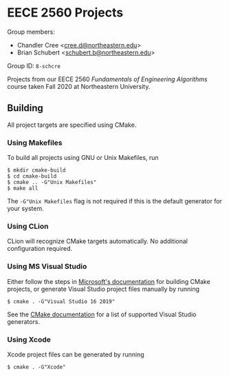 # EECE 2560 Projects

Group members:
 - Chandler Cree <[cree.d@northeastern.edu](mailto:cree.d@northeastern.edu)>
 - Brian Schubert <[schubert.b@northeastern.edu](mailto:schubert.b@northeastern.edu)>
 
Group ID: `8-schcre`

Projects from our EECE 2560 _Fundamentals of Engineering Algorithms_ course 
taken Fall 2020 at Northeastern University.

## Building

All project targets are specified using CMake. 

### Using Makefiles
To build all projects using GNU or Unix Makefiles, run

```shell
$ mkdir cmake-build
$ cd cmake-build
$ cmake .. -G"Unix Makefiles"
$ make all
```
The `-G"Unix Makefiles` flag is not required if this is the default generator 
for your system.

### Using CLion
CLion will recognize CMake targets automatically. No additional configuration required.


### Using MS Visual Studio

Either follow the steps in [Microsoft's documentation](https://docs.microsoft.com/en-us/cpp/build/cmake-projects-in-visual-studio?view=vs-2019)
for building CMake projects, or generate Visual Studio project files manually by running
```shell
$ cmake . -G"Visual Studio 16 2019"
```
See the [CMake documentation](https://cmake.org/cmake/help/latest/manual/cmake-generators.7.html#visual-studio-generators) for a list of supported Visual Studio generators.

### Using Xcode
Xcode project files can be generated by running
```shell
$ cmake . -G"Xcode"
```
